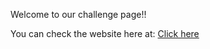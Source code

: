 Welcome to our challenge page!!

You can check the website here at: [Click here](https://mirouhml.github.io/page2/index.html)
